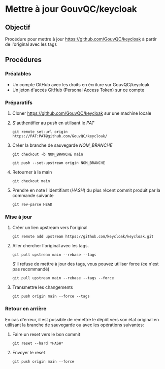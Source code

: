 # Mettre à jour GouvQC/keycloak 

## Objectif

Procédure pour mettre à jour https://github.com/GouvQC/keycloak à partir de l'original avec les tags

## Procédures

### Préalables
  - Un compte GitHub avec les droits en écriture sur GouvQC/keycloak
  - Un jeton d'accès GitHub (Personal Access Token) sur ce compte

### Préparatifs

1. Cloner https://github.com/GouvQC/keycloak sur une machine locale
2. S'authentifier au push en utilisant le *PAT*

    `git remote set-url origin https://PAT:PAT@github.com/GouvQC/keycloak/`
    
3. Créer la branche de sauvegarde *NOM_BRANCHE*
    
	  `git checkout -b NOM_BRANCHE main`
    
	  `git push --set-upstream origin NOM_BRANCHE`
    
4. Retourner à la main
    
	  `git checkout main`
    
5. Prendre en note l'identifiant (*HASH*) du plus récent commit produit par la commande suivante
    
    `git rev-parse HEAD`
    

### Mise à jour

1. Créer un lien upstream vers l'original

	  `git remote add upstream https://github.com/keycloak/keycloak.git`
    
2. Aller chercher l'original avec les tags.

    `git pull upstream main --rebase --tags`
  
    S'il refuse de mettre à jour des tags, vous pouvez utiliser force (ce n'est pas recommandé)
    
    `git pull upstream main --rebase --tags --force`
    
4. Transmettre les changements
	  
    `git push origin main --force --tags`
    

### Retour en arrière

En cas d'erreur, il est possible de remettre le dépôt vers son état original en utilisant la branche de sauvegarde ou avec les opérations suivantes:

1. Faire un reset vers le bon commit
	  
    `git reset --hard *HASH*`
    
2. Envoyer le reset	
	  
    `git push origin main --force`
    
